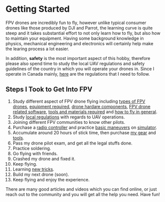 # Getting Started

FPV drones are incredibly fun to fly, however unlike typical consumer drones like those produced by DJI and Parrot, the learning curve is quite steep and it takes substantial effort to not only learn how to fly, but also how to maintain your equipment. Having some background knowledge in physics, mechanical engineering and electronics will certainly help make the learing process a lot easier.
  
In addition, **safety** is the most important aspect of this hobby, therefore please also spend time to study the local UAV regulations and safety guidelines of the country in which you will operate your drones in. Since I operate in Canada mainly, [here](https://tc.canada.ca/en/aviation/drone-safety) are the regulations that I need to follow.  

## Steps I Took to Get Into FPV

1. Study different aspect of FPV drone flying including [types of FPV drones](./MULTIROTOR.md), [equipment required](./PILOT_EQPT.md), [drone hardare components](./DRONE_HARDWARE.md), [FPV drone related software](./SOFTWARE.md), [tools and materials required](./TOOLS_MATL.md) and [how to fly in general](./TECHNIQUES.md).
2. Study [local regulations](https://tc.canada.ca/en/aviation/drone-safety) with regards to UAV operations. 
3. Joining different FPV communities to know other pilots.
4. Purchase a [radio controller](./PILOT_EQPT.md#radio-controller-and-radio-transmitter) and practice [basic maneuvers](./TECHNIQUES.md) on [simulator](./SOFTWARE.md#simulator). 
5. Accumulate around 20 hours of stick time, then purchase [my gear](./SETUP_CONFIG.md) and [tools](./TOOLS_MATL.md).
6. Pass my drone pilot exam, and get all the legal stuffs done.
7. Practice soldering.
8. Go flying with friends.
9. Crashed my drone and fixed it.
10. Keep flying.
11. Learning [new tricks](./TECHNIQUES.md#air-tricks).
12. Build my next drone (soon).
13. Keep flying and enjoy the experience.

There are many good articles and videos which you can find online, or just reach out to the community and you will get all the help you need. Have fun!
